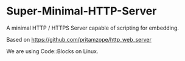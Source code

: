 # Super-Minimal-HTTP-Server
A minimal HTTP / HTTPS Server capable of scripting for embedding. 

Based on https://github.com/pritamzope/http_web_server

We are using Code::Blocks on Linux.
